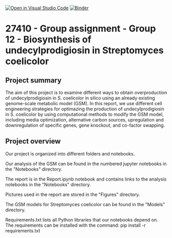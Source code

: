 [![Open in Visual Studio Code](https://classroom.github.com/assets/open-in-vscode-c66648af7eb3fe8bc4f294546bfd86ef473780cde1dea487d3c4ff354943c9ae.svg)](https://classroom.github.com/online_ide?assignment_repo_id=9255014&assignment_repo_type=AssignmentRepo)
[![Binder](https://mybinder.org/badge_logo.svg)](https://mybinder.org/v2/gh/27410/27410-group-assigment-12/main)

# 27410 - Group assignment - Group 12 - Biosynthesis of undecylprodigiosin in Streptomyces coelicolor

## Project summary
The aim of this project is to examine different ways to obtain overproduction of undecylprodigiosin in S. coelicolor in silico using an already existing genome-scale
metabolic model (GSM). In this report, we use different cell engineering strategies for optimazing the production of undecylprodigiosin in S. coelicolor by using 
computational methods to modify the GSM model, including media optimization, alternative carbon sources, upregulation and downregulation of specific genes,
gene knockout, and co-factor swapping. 


## Project overview 
Our project is organized into different folders and notebooks. 


Our analysis of the GSM can be found in the numbered jupyter notebooks in the "Notebooks" directory.

The report is in the Report.ipynb notebook and contains links to the analysis notebooks in the "Notebooks" directory.

Pictures used in the report are stored in the "Figures" directory.

The GSM models for Streptomyces coelicolor can be found in the "Models" directory.

Requirements.txt lists all Python libraries that our notebooks depend on. 
The requirements can be installed with the command: pip install -r requirements.txt

